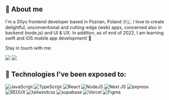 ## 🙋 About me

I'm a 20yo frontend developer based in Poznan, Poland 🇵🇱. I love to create delightful, unconventional and cutting-edge (web) apps, concerned also in backend (node.js) and UI & UX.
In addition, as of end of 2022, I am learning swift and iOS mobile app development! 🍏

<p>Stay in touch with me:</p>
<p>
<a href="https://discordapp.com/users/224978978362884096/"><img src="https://img.shields.io/badge/Discord-5865F2?style=for-the-badge&logo=discord&logoColor=white" /></a>
<a href=""><img src="https://img.shields.io/badge/PERSONAL page (soon)-0A0A0A?style=for-the-badge&logo=devdotto&logoColor=white" /></a>
</p>


## 🔧 Technologies I've been exposed to:

![JavaScript](https://img.shields.io/badge/javascript-%23323330.svg?style=for-the-badge&logo=javascript&logoColor=%23F7DF1E)  ![TypeScript](https://img.shields.io/badge/typescript-%23007ACC.svg?style=for-the-badge&logo=typescript&logoColor=white)  ![React](https://img.shields.io/badge/react-%2320232a.svg?style=for-the-badge&logo=react&logoColor=%2361DAFB)  ![NodeJS](https://img.shields.io/badge/node.js-6DA55F?style=for-the-badge&logo=node.js&logoColor=white)  ![Next JS](https://img.shields.io/badge/Next-black?style=for-the-badge&logo=next.js&logoColor=white) ![express](https://img.shields.io/badge/Express.js-404D59?style=for-the-badge) ![REDUX](https://img.shields.io/badge/Redux-593D88?style=for-the-badge&logo=redux&logoColor=white) ![tailwindcss](https://img.shields.io/badge/Tailwind_CSS-38B2AC?style=for-the-badge&logo=tailwind-css&logoColor=white) ![supabase](https://img.shields.io/badge/Supabase-181818?style=for-the-badge&logo=supabase&logoColor=white) ![Vercel](https://img.shields.io/badge/vercel-%23000000.svg?style=for-the-badge&logo=vercel&logoColor=white) ![Figma](https://img.shields.io/badge/figma-%23F24E1E.svg?style=for-the-badge&logo=figma&logoColor=white) 
